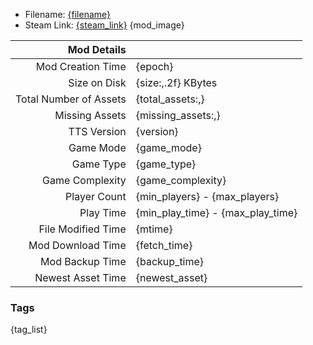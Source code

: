 - Filename: [{filename}]({uri_short})
- Steam Link: [{steam_link}]({steam_link})
{mod_image}

| Mod Details | |
|------------------------------:|:--------------------------|
| Mod Creation Time             | {epoch}                   |
| Size on Disk                  | {size:,.2f} KBytes        |
| Total Number of Assets        | {total_assets:,}          |
| Missing Assets                | {missing_assets:,}        |
| TTS Version                   | {version}                 |
| Game Mode                     | {game_mode}               | 
| Game Type                     | {game_type}               |
| Game Complexity               | {game_complexity}         |
| Player Count                  | {min_players} - {max_players}     |
| Play Time                     | {min_play_time} - {max_play_time} |
| File Modified Time            | {mtime}                   |
| Mod Download Time             | {fetch_time}              |
| Mod Backup Time               | {backup_time}             |
| Newest Asset Time             | {newest_asset}            |

### Tags
{tag_list}
